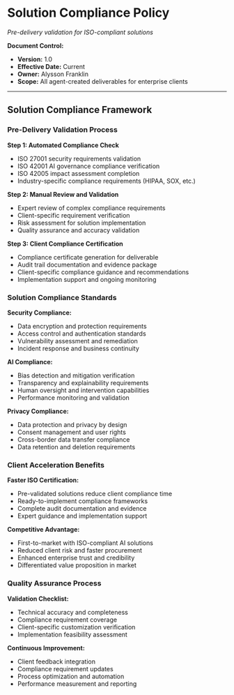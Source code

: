 # Solution Compliance Policy
*Pre-delivery validation for ISO-compliant solutions*

**Document Control:**
- **Version:** 1.0
- **Effective Date:** Current
- **Owner:** Alysson Franklin
- **Scope:** All agent-created deliverables for enterprise clients

---

## Solution Compliance Framework

### Pre-Delivery Validation Process
**Step 1: Automated Compliance Check**
- ISO 27001 security requirements validation
- ISO 42001 AI governance compliance verification
- ISO 42005 impact assessment completion
- Industry-specific compliance requirements (HIPAA, SOX, etc.)

**Step 2: Manual Review and Validation**
- Expert review of complex compliance requirements
- Client-specific requirement verification
- Risk assessment for solution implementation
- Quality assurance and accuracy validation

**Step 3: Client Compliance Certification**
- Compliance certificate generation for deliverable
- Audit trail documentation and evidence package
- Client-specific compliance guidance and recommendations
- Implementation support and ongoing monitoring

### Solution Compliance Standards
**Security Compliance:**
- Data encryption and protection requirements
- Access control and authentication standards
- Vulnerability assessment and remediation
- Incident response and business continuity

**AI Compliance:**
- Bias detection and mitigation verification
- Transparency and explainability requirements
- Human oversight and intervention capabilities
- Performance monitoring and validation

**Privacy Compliance:**
- Data protection and privacy by design
- Consent management and user rights
- Cross-border data transfer compliance
- Data retention and deletion requirements

### Client Acceleration Benefits
**Faster ISO Certification:**
- Pre-validated solutions reduce client compliance time
- Ready-to-implement compliance frameworks
- Complete audit documentation and evidence
- Expert guidance and implementation support

**Competitive Advantage:**
- First-to-market with ISO-compliant AI solutions
- Reduced client risk and faster procurement
- Enhanced enterprise trust and credibility
- Differentiated value proposition in market

### Quality Assurance Process
**Validation Checklist:**
- Technical accuracy and completeness
- Compliance requirement coverage
- Client-specific customization verification
- Implementation feasibility assessment

**Continuous Improvement:**
- Client feedback integration
- Compliance requirement updates
- Process optimization and automation
- Performance measurement and reporting